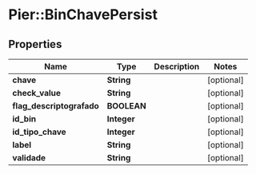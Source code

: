 # Pier::BinChavePersist

## Properties
Name | Type | Description | Notes
------------ | ------------- | ------------- | -------------
**chave** | **String** |  | [optional] 
**check_value** | **String** |  | [optional] 
**flag_descriptografado** | **BOOLEAN** |  | [optional] 
**id_bin** | **Integer** |  | [optional] 
**id_tipo_chave** | **Integer** |  | [optional] 
**label** | **String** |  | [optional] 
**validade** | **String** |  | [optional] 



